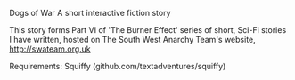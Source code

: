 Dogs of War 
A short interactive fiction story

This story forms Part VI of 'The Burner Effect' series of 
short, Sci-Fi stories I have written, hosted on The South West
Anarchy Team's website, http://swateam.org.uk

Requirements:
Squiffy (github.com/textadventures/squiffy)

